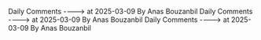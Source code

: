 Daily Comments ---->          at      2025-03-09 By Anas Bouzanbil
Daily Comments ---->          at      2025-03-09 By Anas Bouzanbil
Daily Comments ---->          at      2025-03-09 By Anas Bouzanbil

